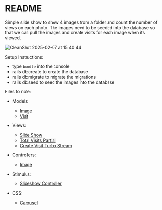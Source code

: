 # README
Simple slide show to show 4 images from a folder and count the number of views on each photo.
The images need to be seeded into the database so that we can pull the images and create visits for each image when its viewed.

![CleanShot 2025-02-07 at 15 40 44](https://github.com/user-attachments/assets/88c50dde-cb40-46d0-af63-1003b563d499)


Setup Instructions:

* type `bundle` into the console
* rails db:create to create the database
* rails db:migrate to migrate the migrations
* rails db:seed to seed the images into the database

Files to note:

  - Models:
    * [Image](app/models/image.rb)
    * [Visit](app/models/visit.rb)

  - Views:
    * [Slide Show](app/views/images/index.html.erb)
    * [Total Visits Partial](app/views/images/_visit_counts.html.erb)
    * [Create Visit Turbo Stream](app/views/images/create_visit.turbo_stream.erb)

  - Controllers:
    * [Image](app/controllers/images_controller.rb)

  - Stimulus:
    * [Slideshow Controller](app/javascript/controllers/slideshow_controller.js)

  - CSS:
    * [Carousel](app/assets/stylesheets/carousel.css)
